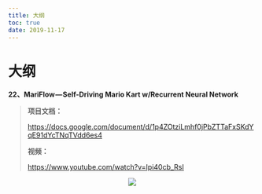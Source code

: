 ```yaml
---
title: 大纲
toc: true
date: 2019-11-17
---
```

# 大纲

**22、MariFlow — Self-Driving Mario Kart w/Recurrent Neural Network**



> **项目文档：**
>
> https://docs.google.com/document/d/1p4ZOtziLmhf0jPbZTTaFxSKdYqE91dYcTNqTVdd6es4
>
> **视频：**
>
> https://www.youtube.com/watch?v=Ipi40cb_RsI



<center>

![](http://images.iterate.site/blog/image/20191103141618.gif?imageslim)

</center>
